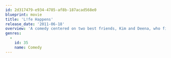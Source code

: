 ```yaml
---
id: 2d317479-e934-4785-af8b-187acad568e0
blueprint: movie
title: 'L!fe Happens'
release_date: '2011-06-18'
overview: 'A comedy centered on two best friends, Kim and Deena, who fight to maintain normalcy in their lives after Kim gets pregnant and has a baby.'
genres:
  -
    id: 35
    name: Comedy
---
```

